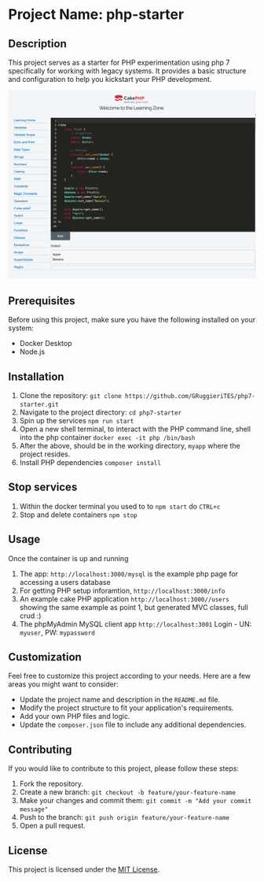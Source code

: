 # Project Name: php-starter

## Description
This project serves as a starter for PHP experimentation using php 7 specifically for working with legacy systems. It provides a basic structure and configuration to help you kickstart your PHP development.

!['learning screenshot'](./docs/images/learning.png)

## Prerequisites
Before using this project, make sure you have the following installed on your system:
- Docker Desktop
- Node.js

## Installation
1. Clone the repository: `git clone https://github.com/GRuggieriTES/php7-starter.git`
2. Navigate to the project directory: `cd php7-starter`
3. Spin up the services `npm run start`
4. Open a new shell terminal, to interact with the PHP command line, shell into the php container `docker exec -it php /bin/bash`
5. After the above, should be in the working directory, `myapp` where the project resides.
6. Install PHP dependencies `composer install`

## Stop services
1. Within the docker terminal you used to to `npm start` do `CTRL+c`
2. Stop and delete containers `npm stop`

## Usage
Once the container is up and running

1. The app: `http://localhost:3000/mysql` is the example php page for accessing a users database
2. For getting PHP setup inforamtion, `http://localhost:3000/info`
3. An example cake PHP application `http://localhost:3000//users` showing the same example as point 1, but generated MVC classes, full crud :)
2. The phpMyAdmin MySQL client app `http://localhost:3001` Login - UN: `myuser`, PW: `mypassword`

## Customization
Feel free to customize this project according to your needs. Here are a few areas you might want to consider:
- Update the project name and description in the `README.md` file.
- Modify the project structure to fit your application's requirements.
- Add your own PHP files and logic.
- Update the `composer.json` file to include any additional dependencies.

## Contributing
If you would like to contribute to this project, please follow these steps:
1. Fork the repository.
2. Create a new branch: `git checkout -b feature/your-feature-name`
3. Make your changes and commit them: `git commit -m "Add your commit message"`
4. Push to the branch: `git push origin feature/your-feature-name`
5. Open a pull request.

## License
This project is licensed under the [MIT License](https://opensource.org/licenses/MIT).
